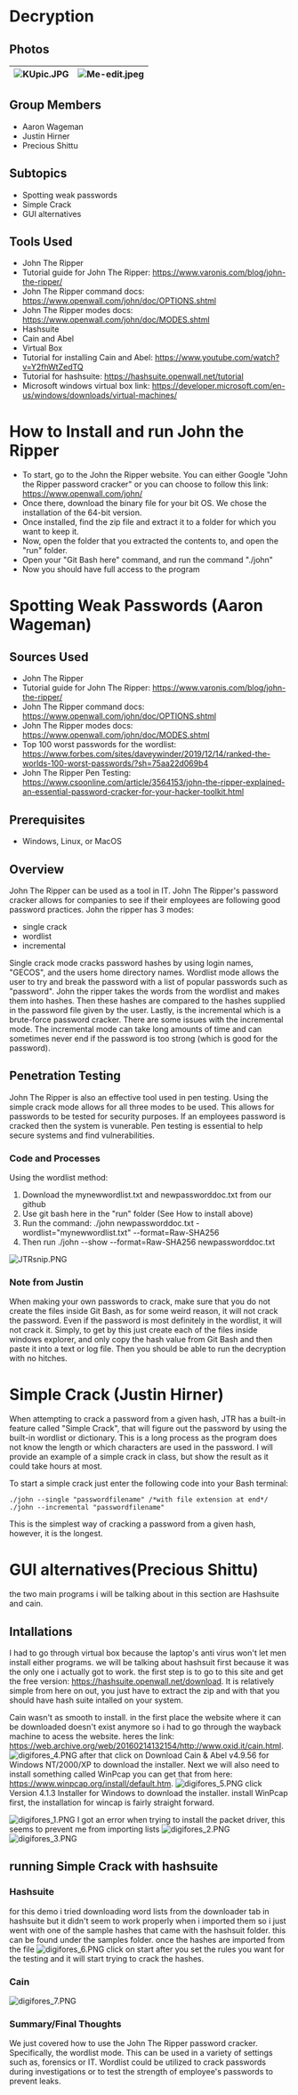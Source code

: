# Decryption

## Photos
| ![KUpic.JPG](KUpic.jpg) | ![Me-edit.jpeg](Me-edit.jpeg) |
| ----------------------- | ------------------- |
## Group Members
 - Aaron Wageman
 - Justin Hirner
 - Precious Shittu

## Subtopics
 - Spotting weak passwords 
 - Simple Crack
 - GUI alternatives


## Tools Used
 - John The Ripper
 - Tutorial guide for John The Ripper: https://www.varonis.com/blog/john-the-ripper/
 - John The Ripper command docs: https://www.openwall.com/john/doc/OPTIONS.shtml
 - John The Ripper modes docs: https://www.openwall.com/john/doc/MODES.shtml
 - Hashsuite
 - Cain and Abel
 - Virtual Box
 - Tutorial for installing Cain and Abel: https://www.youtube.com/watch?v=Y2fhWtZedTQ
 - Tutorial for hashsuite: https://hashsuite.openwall.net/tutorial
 - Microsoft windows virtual box link: https://developer.microsoft.com/en-us/windows/downloads/virtual-machines/


# How to Install and run John the Ripper
 - To start, go to the John the Ripper website. You can either Google "John the Ripper password cracker" or you can choose to follow this link: https://www.openwall.com/john/
 - Once there, download the binary file for your bit OS. We chose the installation of the 64-bit version. 
 - Once installed, find the zip file and extract it to a folder for which you want to keep it. 
 - Now, open the folder that you extracted the contents to, and open the "run" folder. 
 - Open your "Git Bash here" command, and run the command "./john"
 - Now you should have full access to the program


# Spotting Weak Passwords (Aaron Wageman)

## Sources Used
 - John The Ripper
 - Tutorial guide for John The Ripper: https://www.varonis.com/blog/john-the-ripper/
 - John The Ripper command docs: https://www.openwall.com/john/doc/OPTIONS.shtml
 - John The Ripper modes docs: https://www.openwall.com/john/doc/MODES.shtml
 - Top 100 worst passwords for the wordlist: https://www.forbes.com/sites/daveywinder/2019/12/14/ranked-the-worlds-100-worst-passwords/?sh=75aa22d069b4
 - John The Ripper Pen Testing: https://www.csoonline.com/article/3564153/john-the-ripper-explained-an-essential-password-cracker-for-your-hacker-toolkit.html

## Prerequisites
- Windows, Linux, or MacOS

## Overview
John The Ripper can be used as a tool in IT. John The Ripper's password cracker allows for companies to see if their employees are following good password practices.
John the ripper has 3 modes:
  - single crack 
  - wordlist
  - incremental

Single crack mode cracks password hashes by using login names, "GECOS", and the users home directory names. Wordlist mode allows the user to try and break the password with a list of popular passwords such as "password". John the ripper takes the words from the wordlist and makes them into hashes. Then these hashes are compared to the hashes supplied in the password file given by the user. Lastly, is the incremental which is a brute-force password cracker. There are some issues with the incremental mode. The incremental mode can take long amounts of time and can sometimes never end if the password is too strong (which is good for the password).

## Penetration Testing
John The Ripper is also an effective tool used in pen testing. Using the simple crack mode allows for all three modes to be used. This allows for passwords to be tested for security purposes. If an employees password is cracked then the system is vunerable. Pen testing is essential to help secure systems and find vulnerabilities.

### Code and Processes

Using the wordlist method:
1. Download the mynewwordlist.txt and newpassworddoc.txt from our github
2. Use git bash here in the "run" folder (See How to install above)
3. Run the command: ./john newpassworddoc.txt -wordlist="mynewwordlist.txt" --format=Raw-SHA256
4. Then run ./john --show --format=Raw-SHA256 newpassworddoc.txt

![JTRsnip.PNG](JTRsnip.PNG)

### Note from Justin
When making your own passwords to crack, make sure that you do not create the files inside Git Bash, as for some weird reason, it will not crack the password. Even if the password is most definitely in the wordlist, it will not crack it. Simply, to get by this just create each of the files inside windows explorer, and only copy the hash value from Git Bash and then paste it into a text or log file. Then you should be able to run the decryption with no hitches.

# Simple Crack (Justin Hirner)
When attempting to crack a password from a given hash, JTR has a built-in feature called "Simple Crack", that will figure out the password by using the built-in wordlist or dictionary. This is a long process as the program does not know the length or which characters are used in the password. I will provide an example of a simple crack in class, but show the result as it could take hours at most. 

To start a simple crack just enter the following code into your Bash terminal:

```
./john --single "passwordfilename" /*with file extension at end*/
./john --incremental "passwordfilename"
```

This is the simplest way of cracking a password from a given hash, however, it is the longest.

# GUI alternatives(Precious Shittu)
the two main programs i will be talking about in this section are Hashsuite and cain.
## Intallations
I had to go through virtual box because the laptop's anti virus won't let men install either programs. we will be talking about hashsuit first because it was the only one i actually got to work. the first step is to go to this site and get the free version: https://hashsuite.openwall.net/download. It is relatively simple from here on out, you just have to extract the zip and with that you should have hash suite intalled on your system.


Cain wasn't as smooth to install. in the first place the website where it can be downloaded doesn't exist anymore so i had to go through the wayback machine to acess the website. heres the link: https://web.archive.org/web/20160214132154/http://www.oxid.it/cain.html.
![digifores_4.PNG](digifores_4.PNG) 
after that click on Download Cain & Abel v4.9.56 for Windows NT/2000/XP to download the installer.
Next we will also need to install something called WinPcap you can get that from here: https://www.winpcap.org/install/default.htm. ![digifores_5.PNG](digifores_5.PNG) click Version 4.1.3 Installer for Windows to download the installer. install WinPcap first, the installation for wincap is fairly straight forward.

![digifores_1.PNG](digifores_1.PNG)
I got an error when trying to install the packet driver, this seems to prevent me from importing lists
![digifores_2.PNG](digifores_2.PNG)
![digifores_3.PNG](digifores_3.PNG)

## running Simple Crack with hashsuite
### Hashsuite
for this demo i tried downloading word lists from the downloader tab in hashsuite but it didn't seem to work properly when i imported them so i just went with one of the sample hashes that came with the hashsuit folder. this can be found under the samples folder. once the hashes are imported from the file
![digifores_6.PNG](digifores_6.PNG)
click on start after you set the rules you want for the testing and it will start trying to crack the hashes.

### Cain
![digifores_7.PNG](digifores_7.PNG)

### Summary/Final Thoughts
We just covered how to use the John The Ripper password cracker. Specifically, the wordlist mode. This can be used in a variety of settings such as, forensics or IT. Wordlist could be utilized to crack passwords during investigations or to test the strength of employee's passwords to prevent leaks.











